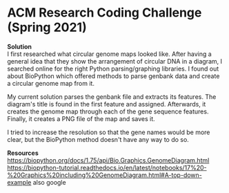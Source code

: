 # ACM Research Coding Challenge (Spring 2021)

**Solution** <br/>
I first researched what circular genome maps looked like. After having a general idea that they show the arrangement
of circular DNA in a diagram, I searched online for the right Python parsing/graphing libraries. I found out about BioPython
which offered methods to parse genbank data and create a circular genome map from it. 

My current solution parses the genbank file and extracts its features. The diagram's title is found in the first feature
and assigned. Afterwards, it creates the genome map through each of the gene sequence features. Finally, it creates a PNG file
of the map and saves it.

I tried to increase the resolution so that the gene names would be more clear, but the BioPython method doesn't have any way to do so.

**Resources** <br/>
https://biopython.org/docs/1.75/api/Bio.Graphics.GenomeDiagram.html
https://biopython-tutorial.readthedocs.io/en/latest/notebooks/17%20-%20Graphics%20including%20GenomeDiagram.html#A-top-down-example
also google
